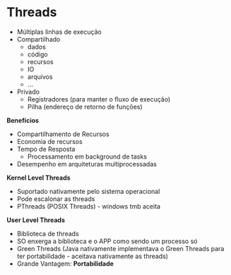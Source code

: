 # Threads
  
  - Múltiplas linhas de execução
  - Compartilhado
    - dados
    - código
    - recursos
    - IO
    - arquivos
    - ...
  - Privado
    - Registradores (para manter o fluxo de execução)
    - Pilha (endereço de retorno de funções)
  
**Benefícios**
  - Compartilhamento de Recursos
  - Economia de recursos
  - Tempo de Resposta
    - Processamento em background de tasks
  - Desempenho em arquiteturas multiprocessadas

**Kernel Level Threads**
  - Suportado nativamente pelo sistema operacional
  - Pode escalonar as threads
  - PThreads (POSIX Threads) - windows tmb aceita

**User Level Threads**
  - Biblioteca de threads
  - SO enxerga a biblioteca e o APP como sendo um processo só
  - Green Threads (Java nativamente implementava o Green Threads para ter portabilidade - aceitava nativamente as threads)
  - Grande Vantagem: **Portabilidade**